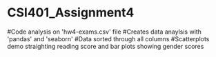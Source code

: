 # CSI401_Assignment4

#Code analysis on 'hw4-exams.csv' file
#Creates data anaylsis with 'pandas' and 'seaborn'
#Data sorted through all columns
#Scatterplots demo straighting reading score and bar plots showing gender scores 
